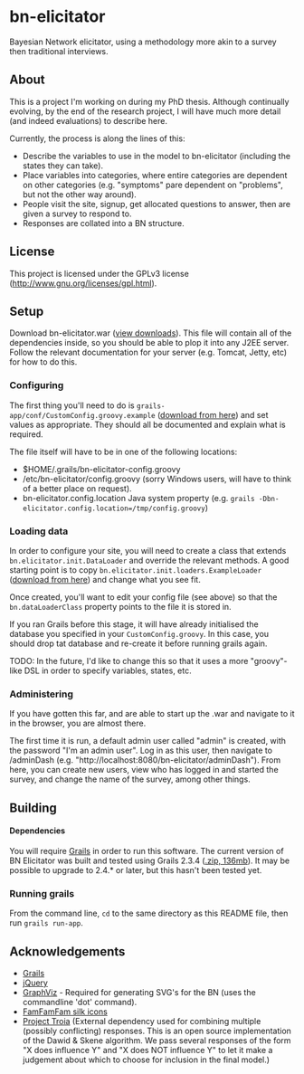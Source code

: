 # bn-elicitator

Bayesian Network elicitator, using a methodology more akin to a survey then traditional interviews.

## About

This is a project I'm working on during my PhD thesis.
Although continually evolving, by the end of the research project, I will have much more detail 
(and indeed evaluations) to describe here.

Currently, the process is along the lines of this:

 * Describe the variables to use in the model to bn-elicitator (including the states they can take).
 * Place variables into categories, where entire categories are dependent on other categories (e.g. "symptoms" pare dependent on "problems", but not the other way around).
 * People visit the site, signup, get allocated questions to answer, then are given a survey to respond to.
 * Responses are collated into a BN structure.

## License

This project is licensed under the GPLv3 license (http://www.gnu.org/licenses/gpl.html).

## Setup

Download bn-elicitator.war ([view downloads](https://github.com/pserwylo/bn-elicitator/releases)). 
This file will contain all of the dependencies inside, so you should be able to plop it into any J2EE server.
Follow the relevant documentation for your server (e.g. Tomcat, Jetty, etc) for how to do this.

### Configuring

The first thing you'll need to do is `grails-app/conf/CustomConfig.groovy.example`
([download from here](https://raw.githubusercontent.com/pserwylo/bn-elicitator/master/grails-app/conf/CustomConfig.groovy.example))
and set values as appropriate. They should all be documented and explain what is required.

The file itself will have to be in one of the following locations:
 * $HOME/.grails/bn-elicitator-config.groovy
 * /etc/bn-elicitator/config.groovy (sorry Windows users, will have to think of a better place on request).
 * bn-elicitator.config.location Java system property (e.g. `grails -Dbn-elicitator.config.location=/tmp/config.groovy`)

### Loading data

In order to configure your site, you will need to create a class that extends `bn.elicitator.init.DataLoader` and
override the relevant methods. A good starting point is to copy `bn.elicitator.init.loaders.ExampleLoader` 
([download from here](https://raw.githubusercontent.com/pserwylo/bn-elicitator/master/grails-app/utils/bn/elicitator/init/loaders/ExampleDataLoader.groovy))
and change what you see fit.

Once created, you'll want to edit your config file (see above) so that the `bn.dataLoaderClass` property points to the
file it is stored in.

If you ran Grails before this stage, it will have already initialised the database you specified in your `CustomConfig.groovy`.
In this case, you should drop tat database and re-create it before running grails again.

TODO: In the future, I'd like to change this so that it uses a more "groovy"-like DSL in order to specify variables,
states, etc.

### Administering

If you have gotten this far, and are able to start up the .war and navigate to it in the browser, you are almost there.

The first time it is run, a default admin user called "admin" is created, with the password "I'm an admin user". 
Log in as this user, then navigate to /adminDash (e.g. "http://localhost:8080/bn-elicitator/adminDash"). 
From here, you can create new users, view who has logged in and started the survey, and change the name of the survey, 
among other things. 

## Building

#### Dependencies

You will require [Grails](http://www.grails.org) in order to run this software.
The current version of BN Elicitator was built and tested using Grails 2.3.4 ([.zip, 136mb](http://dist.springframework.org.s3.amazonaws.com/release/GRAILS/grails-2.3.4.zip)).
It may be possible to upgrade to 2.4.* or later, but this hasn't been tested yet.

### Running grails

From the command line, `cd` to the same directory as this README file, then run `grails run-app`.

## Acknowledgements

* [Grails](http://www.grails.org)
* [jQuery](http://www.jquery.com)
* [GraphViz](http://www.graphviz.org) - Required for generating SVG's for the BN (uses the commandline 'dot' command).
* [FamFamFam silk icons](http://www.famfamfam.com/lab/icons/silk)
* [Project Troia](http://www.project-troia.com) (External dependency used for combining multiple (possibly conflicting) responses. This is an open source implementation of the Dawid & Skene algorithm. We pass several responses of the form "X does influence Y" and "X does NOT influence Y" to let it make a judgement about which to choose for inclusion in the final model.)
